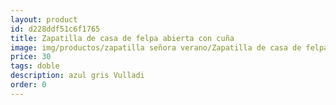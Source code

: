 ```yaml
---
layout: product
id: d228ddf51c6f1765
title: Zapatilla de casa de felpa abierta con cuña
image: img/productos/zapatilla señora verano/Zapatilla de casa de felpa abierta con cuña=30=doble=azul gris Vulladi.webp
price: 30
tags: doble
description: azul gris Vulladi
order: 0
---
```

